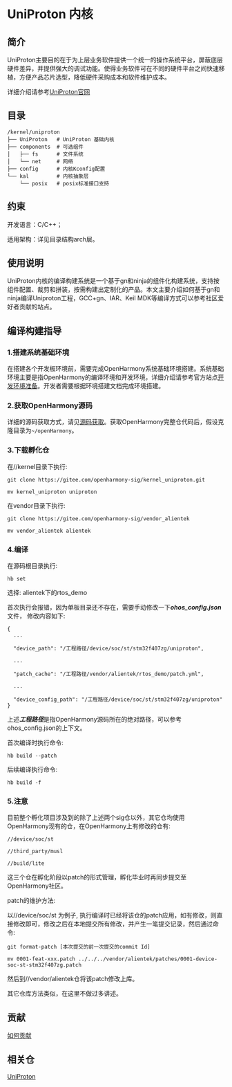 # UniProton 内核

## 简介

UniProton主要目的在于为上层业务软件提供一个统一的操作系统平台，屏蔽底层硬件差异，并提供强大的调试功能。使得业务软件可在不同的硬件平台之间快速移植，方便产品芯片选型，降低硬件采购成本和软件维护成本。

详细介绍请参考[UniProton官网](https://gitee.com/openeuler/UniProton)

## 目录

```
/kernel/uniproton
├── UniProton   # UniProton 基础内核
├── components  # 可选组件
│   ├── fs      # 文件系统
│   └── net     # 网络
├── config      # 内核Kconfig配置
└── kal         # 内核抽象层
    └── posix   # posix标准接口支持
```

## 约束

开发语言：C/C++；

适用架构：详见目录结构arch层。

## 使用说明

UniProton内核的编译构建系统是一个基于gn和ninja的组件化构建系统，支持按组件配置、裁剪和拼装，按需构建出定制化的产品。本文主要介绍如何基于gn和ninja编译Uniproton工程，GCC+gn、IAR、Keil MDK等编译方式可以参考社区爱好者贡献的站点。

## 编译构建指导

### 1.搭建系统基础环境

在搭建各个开发板环境前，需要完成OpenHarmony系统基础环境搭建。系统基础环境主要是指OpenHarmony的编译环境和开发环境，详细介绍请参考官方站点[开发环境准备](https://gitee.com/openharmony/docs/blob/HEAD/zh-cn/device-dev/quick-start/quickstart-lite-env-setup.md)。开发者需要根据环境搭建文档完成环境搭建。

### 2.获取OpenHarmony源码

详细的源码获取方式，请见[源码获取](https://gitee.com/openharmony/docs/blob/HEAD/zh-cn/device-dev/get-code/sourcecode-acquire.md)。获取OpenHarmony完整仓代码后，假设克隆目录为`~/openHarmony`。

### 3.下载孵化仓

在//kernel目录下执行:
```
git clone https://gitee.com/openharmony-sig/kernel_uniproton.git

mv kernel_uniproton uniproton
```

在vendor目录下执行:
```
git clone https://gitee.com/openharmony-sig/vendor_alientek

mv vendor_alientek alientek
```

### 4.编译

在源码根目录执行:
```
hb set
```

选择: alientek下的rtos_demo

首次执行会报错，因为单板目录还不存在，需要手动修改一下***ohos_config.json***文件， 修改内容如下:
```
{
  ...

  "device_path": "/工程路径/device/soc/st/stm32f407zg/uniproton",

  ...

  "patch_cache": "/工程路径/vendor/alientek/rtos_demo/patch.yml",

  ...

  "device_config_path": "/工程路径/device/soc/st/stm32f407zg/uniproton"
}
```

上述***工程路径***是指OpenHarmony源码所在的绝对路径，可以参考ohos_config.json的上下文。

首次编译时执行命令:
```
hb build --patch
```

后续编译执行命令:
```
hb build -f
```

### 5.注意

目前整个孵化项目涉及到的除了上述两个sig仓以外，其它仓均使用OpenHarmony现有的仓，在OpenHarmony上有修改的仓有:

```
//device/soc/st

//third_party/musl

//build/lite
```

这三个仓在孵化阶段以patch的形式管理，孵化毕业时再同步提交至OpenHarmony社区。

patch的维护方法:

以//device/soc/st 为例子, 执行编译时已经将该仓的patch应用，如有修改，则直接修改即可，修改之后在本地提交所有修改，并产生一笔提交记录，然后通过命令:

```
git format-patch [本次提交的前一次提交的commit Id]

mv 0001-feat-xxx.patch ../../../vendor/alientek/patches/0001-device-soc-st-stm32f407zg.patch
```

然后到//vendor/alientek仓将该patch修改上库。

其它仓库方法类似，在这里不做过多讲述。

## 贡献

[如何贡献](https://gitee.com/openharmony/docs/blob/HEAD/zh-cn/contribute/%E5%8F%82%E4%B8%8E%E8%B4%A1%E7%8C%AE.md)

## 相关仓

[UniProton](https://gitee.com/openeuler/UniProton)
